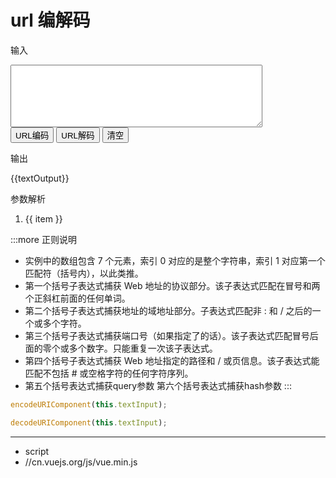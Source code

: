 # url 编解码

<div id="example">
  <p>输入 </p>
  <textarea v-model="textInput" style="width: 80%;height:100px"> </textarea>
  <br />
  <button @click="urlEncodeHandler">URL编码</button>
   <button @click="urlDecodeHandler">URL解码</button>
  <button @click="clean">清空</button>
  <br />
  <div>
      <p>输出</p>
      <p>{{textOutput}}</p>
  </div>
  <div>
      <p>参数解析</p>
      <ol>
          <li v-for="(item, index) in list" :key="index">{{ item }}</li>
      </ol>
  </div>
</div>

<script>
new Vue({
    el: "#example",
    data: {
        textInput: "",
        textOutput: "",
        list: [],
    },
    methods: {
        urlEncodeHandler() {
            this.value = encodeURIComponent(this.textInput);
            this.list = [];
        },
        urlDecodeHandler() {
            this.textOutput = decodeURIComponent(this.textInput);
            this.list = this.textOutput.match(/(\w+):\/\/([^/:]+):(\d*)([^?]*)([^&].*)(#[^#]*)/);
        },
        clean() {
            this.textInput = this.textOutput = null;
        },
    },
});
</script>

:::more 正则说明
- 实例中的数组包含 7 个元素，索引 0 对应的是整个字符串，索引 1 对应第一个匹配符（括号内），以此类推。
- 第一个括号子表达式捕获 Web 地址的协议部分。该子表达式匹配在冒号和两个正斜杠前面的任何单词。
- 第二个括号子表达式捕获地址的域地址部分。子表达式匹配非 : 和 / 之后的一个或多个字符。
- 第三个括号子表达式捕获端口号（如果指定了的话）。该子表达式匹配冒号后面的零个或多个数字。只能重复一次该子表达式。
- 第四个括号子表达式捕获 Web 地址指定的路径和 / 或页信息。该子表达式能匹配不包括 # 或空格字符的任何字符序列。
- 第五个括号表达式捕获query参数
第六个括号表达式捕获hash参数
:::

```js
encodeURIComponent(this.textInput);

decodeURIComponent(this.textInput);
```

---
- script 
- //cn.vuejs.org/js/vue.min.js